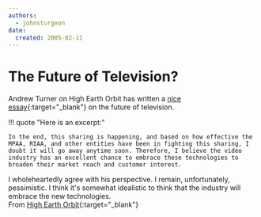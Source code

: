 ```yaml
---
authors:
  - johnsturgeon
date:
  created: 2005-02-11
---
```


# The Future of Television?

Andrew Turner on High Earth Orbit has written a [nice essay](http://highearthorbit.com/index.php?p=147){:target="_blank"} on the future of television.   
<!-- more -->

!!! quote "Here is an excerpt:"

    In the end, this sharing is happening, and based on how effective the MPAA, RIAA, and other entities have been in fighting this sharing, I doubt it will go away anytime soon. Therefore, I believe the video industry has an excellent chance to embrace these technologies to broaden their market reach and customer interest.

  
I wholeheartedly agree with his perspective. I remain, unfortunately, pessimistic. I think it's somewhat idealistic to think that the industry will embrace the new technologies.  
From [High Earth Orbit](http://highearthorbit.com/){:target="_blank"}
